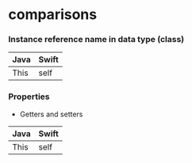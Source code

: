 # comparisons

### Instance reference name in data type (class)

Java | Swift
---- | -----
This | self

### Properties

* Getters and setters

Java | Swift
---- | -----
This | self
